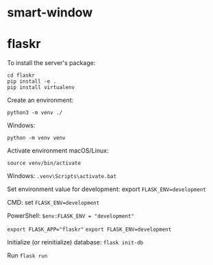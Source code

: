 # smart-window

# flaskr

To install the server's package:

```
cd flaskr
pip install -e .
pip install virtualenv
```

Create an environment:
```
python3 -m venv ./
```

Windows: 
```
python -m venv venv
```

Activate environment
macOS/Linux:
```
source venv/bin/activate
```

Windows:
```.venv\Scripts\activate.bat```

Set environment value for development: export ```FLASK_ENV=development```

CMD: set ```FLASK_ENV=development```

PowerShell: ```$env:FLASK_ENV = "development"```

```export FLASK_APP="flaskr"```
```export FLASK_ENV=development```

Initialize (or reinitialize) database:
```flask init-db```

Run
```flask run```